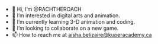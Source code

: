 - 👋 Hi, I’m @RACHTHEROACH
- 👀 I’m interested in digital arts and animation.
- 🌱 I’m currently learning 3-D animation and coding.
- 💞️ I’m looking to collaborate on a new game.
- 📫 How to reach me at aisha.belizaire@kuperacademy.ca

<!---
RACHTHEROACH/RACHTHEROACH is a ✨ special ✨ repository because its `README.md` (this file) appears on your GitHub profile.
You can click the Preview link to take a look at your changes.
--->

